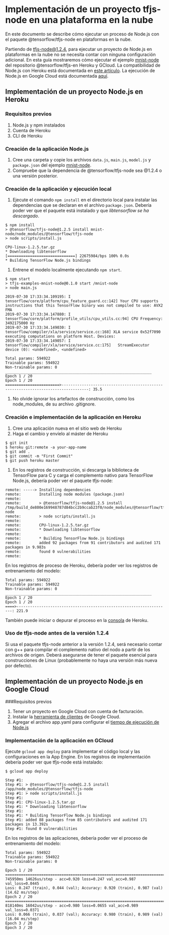 # Implementación de un proyecto tfjs-node en una plataforma en la nube

En este documento se describe cómo ejecutar un proceso de Node.js con el paquete @tensorflow/tfjs-node en plataformas en la nube.

Partiendo de tfjs-node@1.2.4, para ejecutar un proyecto de Node.js en plataformas en la nube no se necesita contar con ninguna configuración adicional. En esta guía mostraremos cómo ejecutar el ejemplo [mnist-node](https://github.com/tensorflow/tfjs-examples/tree/master/mnist-node) del repositorio @tensorflow/tfjs-en Heroku y GCloud. La compatibilidad de Node.js con Heroku está documentada en [este artículo](https://devcenter.heroku.com/articles/nodejs-support). La ejecución de Node.js en Google Cloud está documentada [aquí](https://cloud.google.com/nodejs/docs/).

## Implementación de un proyecto Node.js en Heroku

### Requisitos previos

1. Node.js y npm instalados
2. Cuenta de Heroku
3. CLI de Heroku

### Creación de la aplicación Node.js

1. Cree una carpeta y copie los archivos `data.js`, `main.js`, `model.js` y `package.json` del ejemplo [mnist-node](https://github.com/tensorflow/tfjs-examples/tree/master/mnist-node).
2. Compruebe que la dependencia de @tensorflow/tfjs-node sea @1.2.4 o una versión posterior.

### Creación de la aplicación y ejecución local

1. Ejecute el comando `npm install` en el directorio local para instalar las dependencias que se declaran en el archivo `package.json`. Debería poder ver que el paquete está instalado y que <em>libtensorflow se ha descargado</em>.

```
$ npm install
> @tensorflow/tfjs-node@1.2.5 install mnist-node/node_modules/@tensorflow/tfjs-node
> node scripts/install.js

CPU-linux-1.2.5.tar.gz
* Downloading libtensorflow
[==============================] 22675984/bps 100% 0.0s
* Building TensorFlow Node.js bindings
```

1. Entrene el modelo localmente ejecutando `npm start`.

```
$ npm start
> tfjs-examples-mnist-node@0.1.0 start /mnist-node
> node main.js

2019-07-30 17:33:34.109195: I tensorflow/core/platform/cpu_feature_guard.cc:142] Your CPU supports instructions that this TensorFlow binary was not compiled to use: AVX2 FMA
2019-07-30 17:33:34.147880: I tensorflow/core/platform/profile_utils/cpu_utils.cc:94] CPU Frequency: 3492175000 Hz
2019-07-30 17:33:34.149030: I tensorflow/compiler/xla/service/service.cc:168] XLA service 0x52f7090 executing computations on platform Host. Devices:
2019-07-30 17:33:34.149057: I tensorflow/compiler/xla/service/service.cc:175]   StreamExecutor device (0): <undefined>, <undefined>

Total params: 594922
Trainable params: 594922
Non-trainable params: 0
_________________________________________________________________
Epoch 1 / 20
Epoch 1 / 20
========================>----------------------------------------------------------------------------------: 35.5
```

1. No olvide ignorar los artefactos de construcción, como los node_modules, de su archivo .gitignore.

### Creación e implementación de la aplicación en Heroku

1. Cree una aplicación nueva en el sitio web de Heroku
2. Haga el cambio y envíelo al máster de Heroku

```
$ git init
$ heroku git:remote -a your-app-name
$ git add .
$ git commit -m "First Commit"
$ git push heroku master
```

1. En los registros de construcción, si descarga la biblioteca de TensorFlow para C y carga el complemento nativo para TensorFlow Node.js, debería poder ver el paquete tfjs-node:

```
remote: -----> Installing dependencies
remote:        Installing node modules (package.json)
remote:
remote:        > @tensorflow/tfjs-node@1.2.5 install /tmp/build_de800e169948787d84bcc2b9ccab23f0/node_modules/@tensorflow/tfjs-node
remote:        > node scripts/install.js
remote:
remote:        CPU-linux-1.2.5.tar.gz
remote:        * Downloading libtensorflow
remote:
remote:        * Building TensorFlow Node.js bindings
remote:        added 92 packages from 91 contributors and audited 171 packages in 9.983s
remote:        found 0 vulnerabilities
remote:
```

En los registros de proceso de Heroku, debería poder ver los registros de entrenamiento del modelo:

```
Total params: 594922
Trainable params: 594922
Non-trainable params: 0
_________________________________________________________________
Epoch 1 / 20
Epoch 1 / 20
====>--------------------------------------------------------------------: 221.9
```

También puede iniciar o depurar el proceso en la [consola](https://devcenter.heroku.com/articles/heroku-dashboard#application-overview) de Heroku.

### Uso de tfjs-node antes de la versión 1.2.4

Si usa el paquete tfjs-node anterior a la versión 1.2.4, será necesario contar con g++ para compilar el complemento nativo del nodo a partir de los archivos de origen. Deberá asegurarse de tener el paquete esencial para construcciones de Linux (probablemente no haya una versión más nueva por defecto).

## Implementación de un proyecto Node.js en Google Cloud

###Requisitos previos

1. Tener un proyecto en Google Cloud con cuenta de facturación.
2. Instalar la [herramienta de clientes](https://cloud.google.com/storage/docs/gsutil_install) de Google Cloud.
3. Agregar el archivo app.yaml para configurar el [tiempo de ejecución de Node.js](https://cloud.google.com/appengine/docs/flexible/nodejs/runtime)

### Implementación de la aplicación en GCloud

Ejecute `gcloud app deploy` para implementar el código local y las configuraciones en la App Engine. En los registros de implementación debería poder ver que tfjs-node está instalado:

```
$ gcloud app deploy

Step #1:
Step #1: > @tensorflow/tfjs-node@1.2.5 install /app/node_modules/@tensorflow/tfjs-node
Step #1: > node scripts/install.js
Step #1:
Step #1: CPU-linux-1.2.5.tar.gz
Step #1: * Downloading libtensorflow
Step #1:
Step #1: * Building TensorFlow Node.js bindings
Step #1: added 88 packages from 85 contributors and audited 171 packages in 13.392s
Step #1: found 0 vulnerabilities
```

En los registros de las aplicaciones, debería poder ver el proceso de entrenamiento del modelo:

```
Total params: 594922
Trainable params: 594922
Non-trainable params: 0

Epoch 1 / 20
===============================================================================>
745950ms 14626us/step - acc=0.920 loss=0.247 val_acc=0.987 val_loss=0.0445
Loss: 0.247 (train), 0.044 (val); Accuracy: 0.920 (train), 0.987 (val) (14.62 ms/step)
Epoch 2 / 20
===============================================================================>
818140ms 16042us/step - acc=0.980 loss=0.0655 val_acc=0.989 val_loss=0.0371
Loss: 0.066 (train), 0.037 (val); Accuracy: 0.980 (train), 0.989 (val) (16.04 ms/step)
Epoch 3 / 20
Epoch 3 / 20
```
